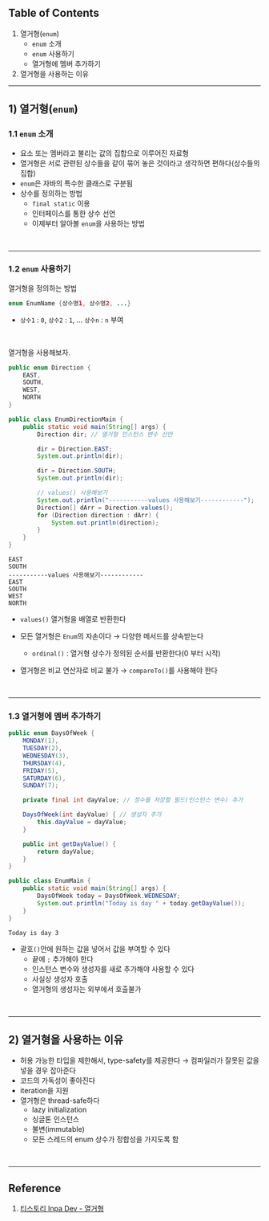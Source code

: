 ## Table of Contents

1. 열거형(`enum`)
   * `enum` 소개
   * `enum` 사용하기
   * 열거형에 멤버 추가하기
2. 열거형을 사용하는 이유



---

## 1) 열거형(`enum`)

### 1.1 `enum` 소개

* 요소 또는 멤버라고 불리는 값의 집합으로 이루어진 자료형
* 열거형은 서로 관련된 상수들을 같이 묶어 놓은 것이라고 생각하면 편하다(상수들의 집합)
* `enum`은 자바의 특수한 클래스로 구분됨
* 상수를 정의하는 방법
  * `final static` 이용
  * 인터페이스를 통한 상수 선언
  * 이제부터 알아볼 `enum`을 사용하는 방법

<br>

---

### 1.2 `enum` 사용하기

열거형을 정의하는 방법

```java
enum EnumName {상수명1, 상수명2, ...}
```

* `상수1` : `0`, `상수2` : `1`, ... `상수n` : `n` 부여

<br>

열거형을 사용해보자.

```java
public enum Direction {
    EAST,
    SOUTH,
    WEST,
    NORTH
}
```

```java
public class EnumDirectionMain {
    public static void main(String[] args) {
        Direction dir; // 열거형 인스턴스 변수 선언

        dir = Direction.EAST;
        System.out.println(dir);

        dir = Direction.SOUTH;
        System.out.println(dir);

        // values() 사용해보기
        System.out.println("-----------values 사용해보기------------");
        Direction[] dArr = Direction.values();
        for (Direction direction : dArr) {
            System.out.println(direction);
        }
    }
}
```

```
EAST
SOUTH
-----------values 사용해보기------------
EAST
SOUTH
WEST
NORTH
```

* `values()` 열거형을 배열로 반환한다



* 모든 열거형은 `Enum`의 자손이다 → 다양한 메서드를 상속받는다
  * `ordinal()` : 열거형 상수가 정의된 순서를 반환한다(0 부터 시작)



* 열거형은 비교 연산자로 비교 불가 → `compareTo()`를 사용해야 한다

<br>

---

### 1.3 열거형에 멤버 추가하기

```java
public enum DaysOfWeek {
    MONDAY(1),
    TUESDAY(2),
    WEDNESDAY(3),
    THURSDAY(4),
    FRIDAY(5),
    SATURDAY(6),
    SUNDAY(7);

    private final int dayValue; // 정수를 저장할 필드(인스턴스 변수) 추가

    DaysOfWeek(int dayValue) { // 생성자 추가
        this.dayValue = dayValue;
    }

    public int getDayValue() {
        return dayValue;
    }
}
```

```java
public class EnumMain {
    public static void main(String[] args) {
        DaysOfWeek today = DaysOfWeek.WEDNESDAY;
        System.out.println("Today is day " + today.getDayValue());
    }
}
```

```
Today is day 3
```

* 괄호`()`안에 원하는 값을 넣어서 값을 부여할 수 있다
  * 끝에 `;` 추가해야 한다
  * 인스턴스 변수와 생성자를 새로 추가해야 사용할 수 있다
  * 사실상 생성자 호출
  * 열거형의 생성자는 외부에서 호출불가

<br>

---

## 2) 열거형을 사용하는 이유

* 허용 가능한 타입을 제한해서, type-safety를 제공한다 → 컴파일러가 잘못된 값을 넣을 경우 잡아준다
* 코드의 가독성이 좋아진다
* iteration을 지원
* 열거형은 thread-safe하다
  * lazy initialization
  * 싱글톤 인스턴스
  * 불변(immutable)
  * 모든 스레드의 enum 상수가 정합성을 가지도록 함

<br>

---

## Reference

1. [티스토리 Inpa Dev - 열거형](https://inpa.tistory.com/entry/JAVA-%E2%98%95-%EC%97%B4%EA%B1%B0%ED%98%95Enum-%ED%83%80%EC%9E%85-%EB%AC%B8%EB%B2%95-%ED%99%9C%EC%9A%A9-%EC%A0%95%EB%A6%AC#enum_%EC%97%B4%EA%B1%B0_%ED%83%80%EC%9E%85)

